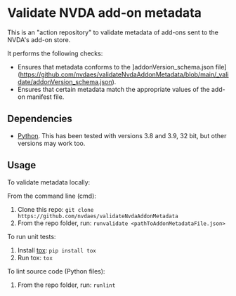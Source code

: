 # Validate NVDA add-on metadata ##

This is an "action repository" to validate metadata of add-ons sent to the NVDA's add-on store.

It performs the following checks:

- Ensures that metadata conforms to the ]addonVersion_schema.json file](https://github.com/nvdaes/validateNvdaAddonMetadata/blob/main/_validate/addonVersion_schema.json).
- Ensures that certain metadata match the appropriate values of the add-on manifest file.

## Dependencies ##

* [Python](https://www.python.org/). This has been tested with versions 3.8 and 3.9, 32 bit, but other versions may work too.

## Usage ##

To validate metadata locally:

From the command line (cmd):

1. Clone this repo: `git clone https://github.com/nvdaes/validateNvdaAddonMetadata`
1. From the repo folder, run: `runvalidate <pathToAddonMetadataFile.json>`

To run unit tests:

1. Install [tox](https://pypi.org/project/tox): `pip install tox`
1. Run tox: `tox`

To lint source code (Python files):

1. From the repo folder, run: `runlint`
